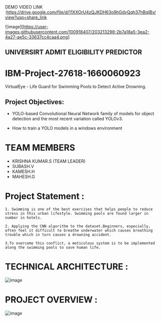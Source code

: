 DEMO VIDEO LINK :https://drive.google.com/file/d/11XXOrU4zQJKDH63o9hGdvQqh37hBqIBv/view?usp=share_link

![image][https://user-images.githubusercontent.com/100918407/203213298-2b7a18a5-3ea2-4a27-ae5c-33637cc4caa4.png]
## UNIVERSIRT ADMIT ELIGIBILITY PREDICTOR
# IBM-Project-27618-1660060923
VirtualEye - Life Guard for Swimming Pools to Detect Active Drowning.
## Project Objectives:  

- YOLO-based Convolutional Neural Network family of models for object detection and the most recent variation called YOLOv3.

- How to train a YOLO models in a windows environment
# TEAM MEMBERS
- KRISHNA KUMAR.S (TEAM LEADER)
- SUBASH.V
- KAMESH.H
- MAHESH.G

# Project Statement :

    1. Swimming is one of the best exercises that helps people to reduce stress in this urban lifestyle. Swimming pools are found larger in number in hotels.

    2. Applying the CNN algorithm to the dataset.Beginners, especially, often feel it difficult to breathe underwater which causes breathing trouble which in turn causes a drowning accident.

    3.To overcome this conflict, a meticulous system is to be implemented along the swimming pools to save human life.
    
# TECHNICAL ARCHITECTURE :
![image](https://user-images.githubusercontent.com/100918407/203212474-81d7f0f2-69ee-4c31-8601-03e38de9a38b.png)
# PROJECT OVERVIEW :
![image](https://user-images.githubusercontent.com/100918407/203212662-2407a2ff-8d56-4c38-989c-9dcb04d01473.png)

